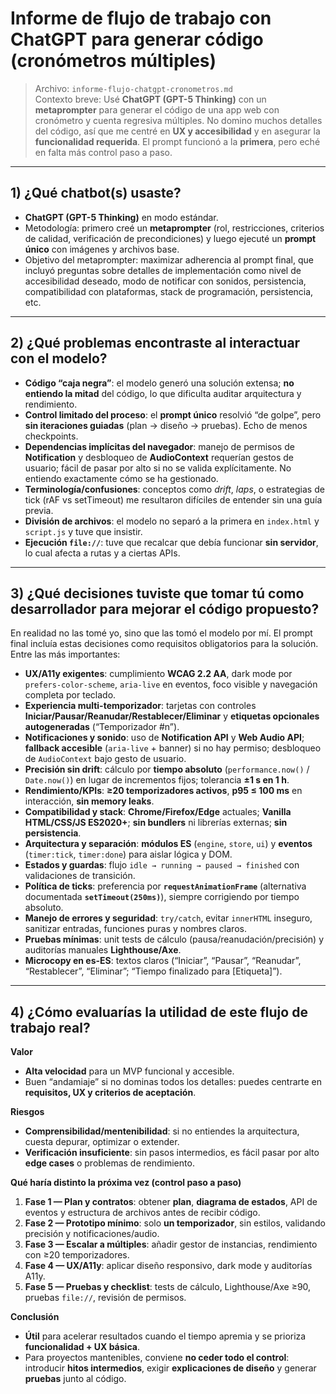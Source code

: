 # Informe de flujo de trabajo con ChatGPT para generar código (cronómetros múltiples)

> Archivo: `informe-flujo-chatgpt-cronometros.md`  
> Contexto breve: Usé **ChatGPT (GPT-5 Thinking)** con un **metaprompter** para generar el código de una app web con cronómetro y cuenta regresiva múltiples. No domino muchos detalles del código, así que me centré en **UX y accesibilidad** y en asegurar la **funcionalidad requerida**. El prompt funcionó a la **primera**, pero eché en falta más control paso a paso.

---

## 1) ¿**Qué chatbot(s)** usaste?
- **ChatGPT (GPT-5 Thinking)** en modo estándar.  
- Metodología: primero creé un **metaprompter** (rol, restricciones, criterios de calidad, verificación de precondiciones) y luego ejecuté un **prompt único** con imágenes y archivos base.  
- Objetivo del metaprompter: maximizar adherencia al prompt final, que incluyó preguntas sobre detalles de implementación como nivel de accesibilidad deseado, modo de notificar con sonidos, persistencia, compatibilidad con plataformas, stack de programación, persistencia, etc. 

---

## 2) ¿**Qué problemas** encontraste al interactuar con el modelo?
- **Código “caja negra”**: el modelo generó una solución extensa; **no entiendo la mitad** del código, lo que dificulta auditar arquitectura y rendimiento.
- **Control limitado del proceso**: el **prompt único** resolvió “de golpe”, pero **sin iteraciones guiadas** (plan → diseño → pruebas). Echo de menos checkpoints.
- **Dependencias implícitas del navegador**: manejo de permisos de **Notification** y desbloqueo de **AudioContext** requerían gestos de usuario; fácil de pasar por alto si no se valida explícitamente. No entiendo exactamente cómo se ha gestionado. 
- **Terminología/confusiones**: conceptos como *drift*, *laps*, o estrategias de tick (rAF vs setTimeout) me resultaron difíciles de entender sin una guía previa.
- **División de archivos**: el modelo no separó a la primera en `index.html` y `script.js` y tuve que insistir.
- **Ejecución `file://`**: tuve que recalcar que debía funcionar **sin servidor**, lo cual afecta a rutas y a ciertas APIs.

---

## 3) ¿**Qué decisiones** tuviste que tomar tú como desarrollador para mejorar el código propuesto?
En realidad no las tomé yo, sino que las tomó el modelo por mí. El prompt final incluía estas decisiones como requisitos obligatorios para la solución. Entre las más importantes:
- **UX/A11y exigentes**: cumplimiento **WCAG 2.2 AA**, dark mode por `prefers-color-scheme`, `aria-live` en eventos, foco visible y navegación completa por teclado.
- **Experiencia multi-temporizador**: tarjetas con controles **Iniciar/Pausar/Reanudar/Restablecer/Eliminar** y **etiquetas opcionales autogeneradas** (“Temporizador #n”).
- **Notificaciones y sonido**: uso de **Notification API** y **Web Audio API**; **fallback accesible** (`aria-live` + banner) si no hay permiso; desbloqueo de `AudioContext` bajo gesto de usuario.
- **Precisión sin drift**: cálculo por **tiempo absoluto** (`performance.now()` / `Date.now()`) en lugar de incrementos fijos; tolerancia **±1 s en 1 h**.
- **Rendimiento/KPIs**: **≥20 temporizadores activos**, **p95 ≤ 100 ms** en interacción, **sin memory leaks**.
- **Compatibilidad y stack**: **Chrome/Firefox/Edge** actuales; **Vanilla HTML/CSS/JS ES2020+**; **sin bundlers** ni librerías externas; **sin persistencia**.
- **Arquitectura y separación**: **módulos ES** (`engine`, `store`, `ui`) y **eventos** (`timer:tick`, `timer:done`) para aislar lógica y DOM.
- **Estados y guardas**: flujo `idle → running → paused → finished` con validaciones de transición.
- **Política de ticks**: preferencia por **`requestAnimationFrame`** (alternativa documentada **`setTimeout(250ms)`**), siempre corrigiendo por tiempo absoluto.
- **Manejo de errores y seguridad**: `try/catch`, evitar `innerHTML` inseguro, sanitizar entradas, funciones puras y nombres claros.
- **Pruebas mínimas**: unit tests de cálculo (pausa/reanudación/precisión) y auditorías manuales **Lighthouse/Axe**.
- **Microcopy en es-ES**: textos claros (“Iniciar”, “Pausar”, “Reanudar”, “Restablecer”, “Eliminar”; “Tiempo finalizado para [Etiqueta]”).


---

## 4) ¿**Cómo evaluarías** la utilidad de este flujo de trabajo real?
**Valor**  
- **Alta velocidad** para un MVP funcional y accesible.  
- Buen “andamiaje” si no dominas todos los detalles: puedes centrarte en **requisitos, UX y criterios de aceptación**.

**Riesgos**  
- **Comprensibilidad/mentenibilidad**: si no entiendes la arquitectura, cuesta depurar, optimizar o extender.  
- **Verificación insuficiente**: sin pasos intermedios, es fácil pasar por alto **edge cases** o problemas de rendimiento.

**Qué haría distinto la próxima vez (control paso a paso)**
1. **Fase 1 — Plan y contratos**: obtener **plan**, **diagrama de estados**, API de eventos y estructura de archivos antes de recibir código.  
2. **Fase 2 — Prototipo mínimo**: solo **un temporizador**, sin estilos, validando precisión y notificaciones/audio.  
3. **Fase 3 — Escalar a múltiples**: añadir gestor de instancias, rendimiento con ≥20 temporizadores.  
4. **Fase 4 — UX/A11y**: aplicar diseño responsivo, dark mode y auditorías A11y.  
5. **Fase 5 — Pruebas y checklist**: tests de cálculo, Lighthouse/Axe ≥90, pruebas `file://`, revisión de permisos.

**Conclusión**  
- **Útil** para acelerar resultados cuando el tiempo apremia y se prioriza **funcionalidad + UX básica**.  
- Para proyectos mantenibles, conviene **no ceder todo el control**: introducir **hitos intermedios**, exigir **explicaciones de diseño** y generar **pruebas** junto al código.

